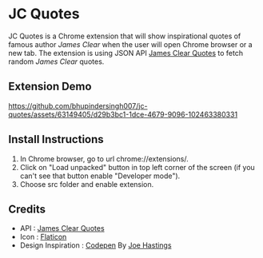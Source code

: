 # JC Quotes
JC Quotes is a Chrome extension that will show inspirational quotes of famous author *James Clear* when the user will open Chrome browser or a new tab.
The extension is using JSON API [James Clear Quotes](https://www.jcquotes.com/) to fetch random *James Clear* quotes.

## Extension Demo

https://github.com/bhupindersingh007/jc-quotes/assets/63149405/d29b3bc1-1dce-4679-9096-102463380331


## Install Instructions 

1. In Chrome browser, go to url chrome://extensions/.
2. Click on "Load unpacked" button in top left corner of the screen (if you can't see that button enable "Developer mode").
3. Choose src folder and enable extension.

## Credits

- API : [James Clear Quotes](https://www.jcquotes.com/)
- Icon : [Flaticon](https://www.flaticon.com/free-icon/quote_6219626?term=quotes&page=1&position=90&origin=tag&related_id=6219626)
- Design Inspiration : [Codepen](https://codepen.io/JoeHastings/pen/MOdRVm) By [Joe Hastings](https://codepen.io/JoeHastings)
